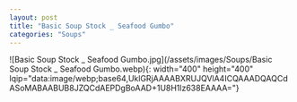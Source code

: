 ```yaml
---
layout: post
title: "Basic Soup Stock _ Seafood Gumbo"
categories: "Soups"
---
```

![Basic Soup Stock _ Seafood Gumbo.jpg](/assets/images/Soups/Basic Soup Stock _ Seafood Gumbo.webp){: width="400" height="400" lqip="data:image/webp;base64,UklGRjAAAABXRUJQVlA4ICQAAADQAQCdASoMABAABUB8JZQCdAEPDgBoAAD+1U8H1lz638EAAAA="}

